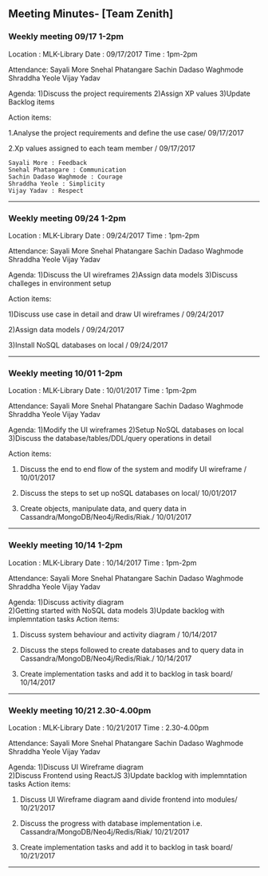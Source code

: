 

## Meeting Minutes- [Team Zenith]

### Weekly meeting 09/17 1-2pm

Location : MLK-Library Date : 09/17/2017 Time : 1pm-2pm

Attendance: Sayali More Snehal Phatangare Sachin Dadaso Waghmode Shraddha Yeole Vijay Yadav

Agenda: 1)Discuss the project requirements 
        2)Assign XP values 
        3)Update Backlog items

Action items:

1.Analyse the project requirements and define the use case/ 09/17/2017

2.Xp values assigned to each team member / 09/17/2017 
  ```
  Sayali More : Feedback 
  Snehal Phatangare : Communication 
  Sachin Dadaso Waghmode : Courage 
  Shraddha Yeole : Simplicity 
  Vijay Yadav : Respect 
  ```
----------------------------------------------------------------------------------------------------------------------------
### Weekly meeting 09/24 1-2pm

Location : MLK-Library Date : 09/24/2017 Time : 1pm-2pm

Attendance: Sayali More Snehal Phatangare Sachin Dadaso Waghmode Shraddha Yeole Vijay Yadav

Agenda: 1)Discuss the UI wireframes 
        2)Assign data models 
        3)Discuss challeges in environment setup

Action items:

1)Discuss use case in detail and draw UI wireframes /   09/24/2017

2)Assign data models  /    09/24/2017

3)Install NoSQL databases on local  /  09/24/2017

----------------------------------------------------------------------------------------------------------------------------
 ### Weekly meeting 10/01 1-2pm
 
 Location : MLK-Library Date : 10/01/2017 Time : 1pm-2pm

Attendance: Sayali More Snehal Phatangare Sachin Dadaso Waghmode Shraddha Yeole Vijay Yadav

Agenda: 1)Modify the UI wireframes 
        2)Setup NoSQL databases on local 
        3)Discuss the database/tables/DDL/query operations in detail

Action items:

1) Discuss the end to end flow of the system and modify UI wireframe /       10/01/2017 

2) Discuss the steps to set up noSQL databases on local/   10/01/2017

3) Create objects, manipulate data, and query data in Cassandra/MongoDB/Neo4j/Redis/Riak./  10/01/2017

-----------------------------------------------------------------------------------------------------------------------------
 ### Weekly meeting 10/14 1-2pm
 
 Location : MLK-Library Date : 10/14/2017 Time : 1pm-2pm

Attendance: Sayali More Snehal Phatangare Sachin Dadaso Waghmode Shraddha Yeole Vijay Yadav

Agenda: 1)Discuss activity diagram  
        2)Getting started with NoSQL data models
        3)Update backlog with implemntation tasks
Action items:

1) Discuss system behaviour and activity diagram /       10/14/2017 

2) Discuss the steps followed to create databases and to query data in Cassandra/MongoDB/Neo4j/Redis/Riak./  10/14/2017

3) Create implementation tasks and add it to backlog in task board/  10/14/2017

-----------------------------------------------------------------------------------------------------------------------------
 ### Weekly meeting 10/21 2.30-4.00pm
 
 Location : MLK-Library Date : 10/21/2017 Time : 2.30-4.00pm

Attendance: Sayali More Snehal Phatangare Sachin Dadaso Waghmode Shraddha Yeole Vijay Yadav

Agenda: 1)Discuss UI Wireframe diagram  
        2)Discuss Frontend using ReactJS
        3)Update backlog with implemntation tasks
Action items:

1) Discuss UI Wireframe diagram aand divide frontend into modules/       10/21/2017 

2) Discuss the progress with database implementation i.e. Cassandra/MongoDB/Neo4j/Redis/Riak/  10/21/2017

3) Create implementation tasks and add it to backlog in task board/  10/21/2017

-----------------------------------------------------------------------------------------------------------------------------
